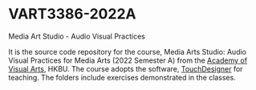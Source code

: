 # VART3386-2022A
 Media Art Studio - Audio Visual Practices

It is the source code repository for the course, Media Arts Studio: Audio Visual Practices for Media Arts (2022 Semester A) from the [Academy of Visual Arts](http://ava.hkbu.edu.hk), HKBU. The course adopts the software, [TouchDesigner](http://derivative.ca/) for teaching. The folders include exercises demonstrated in the classes.

